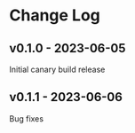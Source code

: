 # Change Log

## v0.1.0 - 2023-06-05
Initial canary build release

## v0.1.1 - 2023-06-06
Bug fixes
